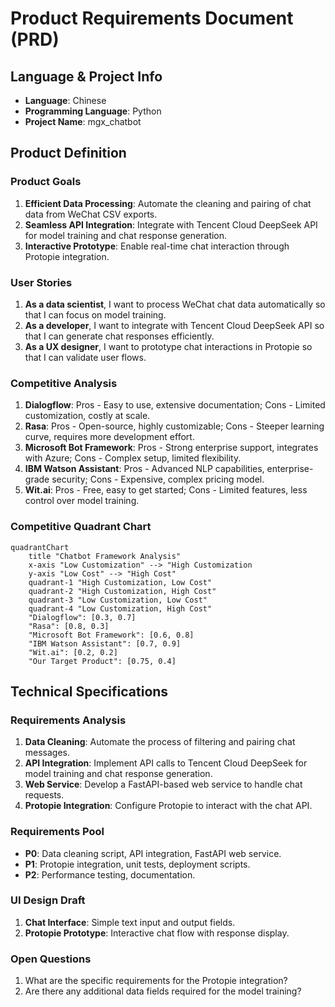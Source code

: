 # Product Requirements Document (PRD)

## Language & Project Info
- **Language**: Chinese
- **Programming Language**: Python
- **Project Name**: mgx_chatbot

## Product Definition

### Product Goals
1. **Efficient Data Processing**: Automate the cleaning and pairing of chat data from WeChat CSV exports.
2. **Seamless API Integration**: Integrate with Tencent Cloud DeepSeek API for model training and chat response generation.
3. **Interactive Prototype**: Enable real-time chat interaction through Protopie integration.

### User Stories
1. **As a data scientist**, I want to process WeChat chat data automatically so that I can focus on model training.
2. **As a developer**, I want to integrate with Tencent Cloud DeepSeek API so that I can generate chat responses efficiently.
3. **As a UX designer**, I want to prototype chat interactions in Protopie so that I can validate user flows.

### Competitive Analysis
1. **Dialogflow**: Pros - Easy to use, extensive documentation; Cons - Limited customization, costly at scale.
2. **Rasa**: Pros - Open-source, highly customizable; Cons - Steeper learning curve, requires more development effort.
3. **Microsoft Bot Framework**: Pros - Strong enterprise support, integrates with Azure; Cons - Complex setup, limited flexibility.
4. **IBM Watson Assistant**: Pros - Advanced NLP capabilities, enterprise-grade security; Cons - Expensive, complex pricing model.
5. **Wit.ai**: Pros - Free, easy to get started; Cons - Limited features, less control over model training.

### Competitive Quadrant Chart
```mermaid
quadrantChart
    title "Chatbot Framework Analysis"
    x-axis "Low Customization" --> "High Customization
    y-axis "Low Cost" --> "High Cost"
    quadrant-1 "High Customization, Low Cost"
    quadrant-2 "High Customization, High Cost"
    quadrant-3 "Low Customization, Low Cost"
    quadrant-4 "Low Customization, High Cost"
    "Dialogflow": [0.3, 0.7]
    "Rasa": [0.8, 0.3]
    "Microsoft Bot Framework": [0.6, 0.8]
    "IBM Watson Assistant": [0.7, 0.9]
    "Wit.ai": [0.2, 0.2]
    "Our Target Product": [0.75, 0.4]
```

## Technical Specifications

### Requirements Analysis
1. **Data Cleaning**: Automate the process of filtering and pairing chat messages.
2. **API Integration**: Implement API calls to Tencent Cloud DeepSeek for model training and chat response generation.
3. **Web Service**: Develop a FastAPI-based web service to handle chat requests.
4. **Protopie Integration**: Configure Protopie to interact with the chat API.

### Requirements Pool
- **P0**: Data cleaning script, API integration, FastAPI web service.
- **P1**: Protopie integration, unit tests, deployment scripts.
- **P2**: Performance testing, documentation.

### UI Design Draft
1. **Chat Interface**: Simple text input and output fields.
2. **Protopie Prototype**: Interactive chat flow with response display.

### Open Questions
1. What are the specific requirements for the Protopie integration?
2. Are there any additional data fields required for the model training?